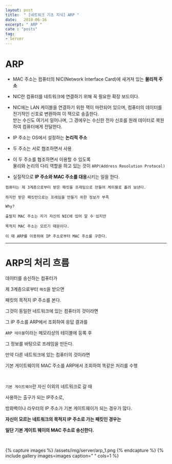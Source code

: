 ```yaml
---
layout: post
title:  " [네트워크 기초 지식] ARP "
date:   2018-06-16
excerpt: " ARP "
cate : "posts"
tag:
- Server
---
```


# ARP

* MAC 주소는 컴퓨터의 NIC(Network Interface Card)에 새겨져 있는 <b>물리적 주소</b>

* NIC란 컴퓨터를 네트워크에 연결하기 위해 꼭 필요한 확장 보드이다.

* NIC에는 LAN 케이블을 연결하기 위한 잭이 마련되어 있으며, 컴퓨터의 데이터를 전기적인 신호로 변환하여 이 잭으로 송출한다.<br> 받는 수신도 여기서 일어나며, 그 경에우는 수신한 전자 신호를 원래 데이터로 복원하여 컴퓨터에게 전달한다.

* IP 주소는 OS에서 설정하는 <b>논리적 주소</b>

* 두 주소는 서로 협조하면서 사용

* 이 두 주소를 협조하면서 이용할 수 있도록 <br> 물리와 논리의 다리 역할을 하고 있는 것이 `ARP(Address Resolution Protocol)`

* 실질적으로 <b>IP 주소와 MAC 주소를 대응</b>시키는 일을 한다.

```
컴퓨터는 제 3계층으로부터 받은 패킷을 프레임으로 만들어 케이블로 흘려 보낸다.

하지만 받은 패킷만으로는 프레임을 만들기 위한 정보가 부족

Why? 

출발지 MAC 주소는 자기 자신의 NIC에 있어 알 수 있지만

목적지 MAC 주소는 모르기 때문이다.

이 때 ARP를 이용하여 IP 주소로부터 MAC 주소를 구한다.
```

---

# ARP의 처리 흐름

데이터를 송신하는 컴퓨터가 

제 3계층으로부터 `패킷`을 받으면 

패킷의 목적지 IP 주소를 본다.

그것이 동일한 네트워크에 있는 컴퓨터의 것이라면 

그 IP 주소를 ARP에서 조회하여 응답 결과를 

`ARP 테이블`이라는 메모리상의 테이블에 등록 후 

그 정보를 바탕으로 프레임을 만든다.

만약 다른 네트워크에 있는 컴퓨터의 것이라면 

기본 게이트웨이의 MAC 주소를 ARP에서 조회하여 똑같은 처리를 수행

<br>

`기본 게이트웨이`란 자신 이외의 네트워크로 갈 때

사용하는 출구가 되는 IP주소로,

방화벽이나 라우터의 IP 주소가 기본 게이트웨이가 되는 경우가 많다.

<b> 자신이 모르는 네트워크의 목적지 IP 주소로 가는 패킷인 경우는</b> 

<b> 일단 기본 게이트 웨이의 MAC 주소로 송신한다.</b>


<br>

{% capture images %}
    /assets/img/server/arp_1.png
{% endcapture %}
{% include gallery images=images caption=" " cols=1 %}


